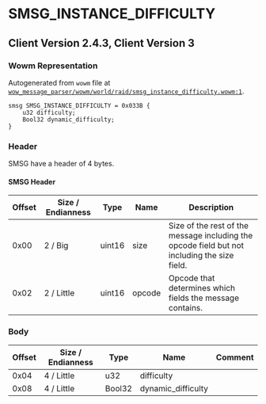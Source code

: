 # SMSG_INSTANCE_DIFFICULTY

## Client Version 2.4.3, Client Version 3

### Wowm Representation

Autogenerated from `wowm` file at [`wow_message_parser/wowm/world/raid/smsg_instance_difficulty.wowm:1`](https://github.com/gtker/wow_messages/tree/main/wow_message_parser/wowm/world/raid/smsg_instance_difficulty.wowm#L1).
```rust,ignore
smsg SMSG_INSTANCE_DIFFICULTY = 0x033B {
    u32 difficulty;
    Bool32 dynamic_difficulty;
}
```
### Header

SMSG have a header of 4 bytes.

#### SMSG Header

| Offset | Size / Endianness | Type   | Name   | Description |
| ------ | ----------------- | ------ | ------ | ----------- |
| 0x00   | 2 / Big           | uint16 | size   | Size of the rest of the message including the opcode field but not including the size field.|
| 0x02   | 2 / Little        | uint16 | opcode | Opcode that determines which fields the message contains.|

### Body

| Offset | Size / Endianness | Type | Name | Comment |
| ------ | ----------------- | ---- | ---- | ------- |
| 0x04 | 4 / Little | u32 | difficulty |  |
| 0x08 | 4 / Little | Bool32 | dynamic_difficulty |  |


